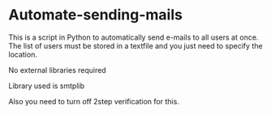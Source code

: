 # Automate-sending-mails
This is a script in Python to automatically send e-mails to all users at once. 
The list of users must be stored in a textfile and you just need to specify the location.

No external libraries required 

Library used is smtplib

Also you need to turn off 2step verification for this.
